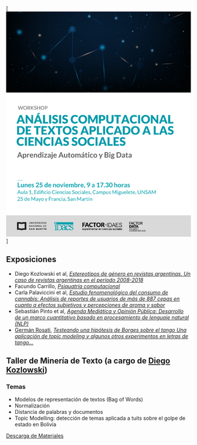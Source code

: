 [![](img/front.jpg)]

## Exposiciones
- Diego Kozlowski et al, [_Estereotipos de género en revistas argentinas. Un caso de revistas argentinas
	en el período 2008-2018_](./slides/01_kozlowski.pdf)
- Facundo Carrillo, [_Psiquatría computacional_](./slides/02_carrillo.pdf)
- Carla Palaviccini et al, [_Estudio fenomenológico del consumo de cannabis: Análisis de reportes de
	usuarios de más de 887 cepas en cuanto a efectos subjetivos y percepciones de aroma y sabor_](./slides/03_pallavicini.pdf)
- Sebastián Pinto et al, [_Agenda Mediática y Opinión Pública: Desarrollo de un marco cuantitativo basado en 
	procesamiento de lenguaje natural (NLP)_](./slides/04_pinto.pdf)
- [Germán Rosati](https://gefero.github.io), [_Testeando una hipótesis de Borges sobre el tango Una aplicación de topic modeling y algunos otros
	experimentos en letras de tango..._](./slides/05_rosati.pdf)


## Taller de Minería de Texto (a cargo de [Diego Kozlowski](https://sites.google.com/view/diego-kozlowski/home))

### Temas
- Modelos de representación de textos (Bag of Words)
- Normalización
- Distancia de palabras y documentos
- Topic Modelling: detección de temas aplicada a tuits sobre el golpe de estado en Bolivia

[Descarga de Materiales](https://diegokoz.github.io/workshop_text_mining/)

